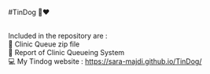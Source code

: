 #TinDog :dog::heart:
</br>
</br>

Included in the repository are : 
</br>
📁 Clinic Queue zip file 
</br>
📃 Report of Clinic Queueing System 
</br>
💻 My Tindog website : https://sara-majdi.github.io/TinDog/
